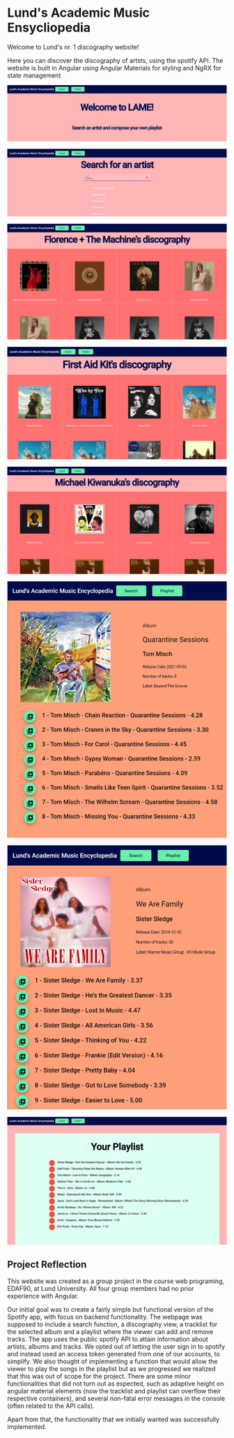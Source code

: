 # Lund's Academic Music Ensycliopedia
Welcome to Lund's nr. 1 discography website!

Here you can discover the discography of artsts, using the spotify API. The website is built in Angular using Angular Materials for styling and NgRX for state management

![Welcome Screenshot](https://github.com/joelbengs/LAMEv2/blob/media/images/demo1.jpg?raw=true)

![Search for an artist](https://github.com/joelbengs/LAMEv2/blob/media/images/demo2.jpg?raw=true)

![Discography1](https://github.com/joelbengs/LAMEv2/blob/media/images/demo3.jpg?raw=true)

![Discography2](https://github.com/joelbengs/LAMEv2/blob/media/images/demo4.jpg?raw=true)

![Discography3](https://github.com/joelbengs/LAMEv2/blob/media/images/demo5.jpg?raw=true)

![Album1](https://github.com/joelbengs/LAMEv2/blob/media/images/demo6.jpg?raw=true)

![Album2](https://github.com/joelbengs/LAMEv2/blob/media/images/demo7.jpg?raw=true)

![Playlist](https://github.com/joelbengs/LAMEv2/blob/media/images/demo8.jpg?raw=true)
## Project Reflection
This website was created as a group project in the course web programing, EDAF90, at Lund University. All four group members had no prior experience with Angular.

Our initial goal was to create a fairly simple but functional version of the Spotify app, with focus on backend functionality. The webpage
was supposed to include a search function, a discography view, a tracklist for the
selected album and a playlist where the viewer can add and remove tracks. The app uses the public
spotify API to attain information about artists, albums and tracks. We opted out of letting the user
sign in to spotify and instead used an access token generated from one of our accounts, to simplify.
We also thought of implementing a function that would allow the viewer to play the songs in the
playlist but as we progressed we realized that this was out of scope for the project. There are some minor
functionalities that did not turn out as expected, such as adaptive height on angular material
elements (now the tracklist and playlist can overflow their respective containers), and several non-fatal
error messages in the console (often related to the API calls).

Apart from that, the functionality that we initially wanted was successfully implemented.